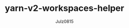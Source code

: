---
layout: post
repolink: "https://github.com/julz0815/yarnv2-workspaces-helper"
title: "yarn-v2-workspaces-helper"
description: "Creates yarn.lock files for each workspace to make the whole project scannable with Veracode's SCA solution. this is specifically for yarn version 2 and lower"
author: "Julz0815"
author-link: "https://github.com/julz0815/"
content-type: "software_composition_analysis"
repo: "github"
repo_title: "yarn-v2-workspaces-helper"
---